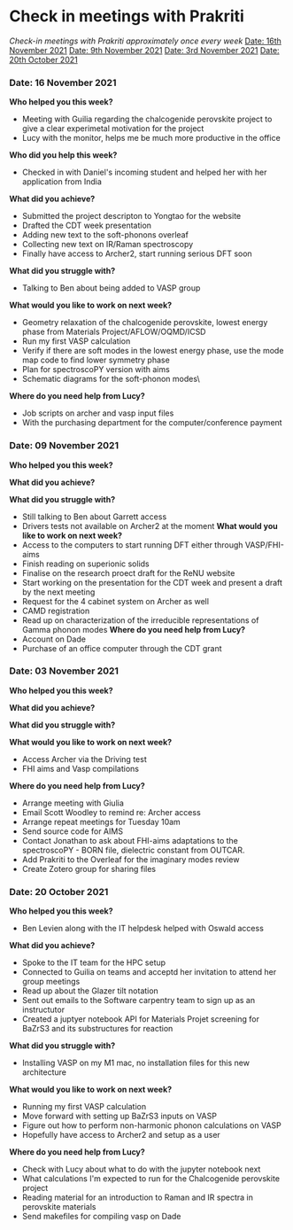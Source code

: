 # Check in meetings with Prakriti

*Check-in meetings with Prakriti approximately once every week*
[Date: 16th November 2021](#date-16-November-2021)
[Date: 9th November 2021](#date-09-November-2021)
[Date: 3rd November 2021](#date-03-November-2021)
[Date: 20th October 2021](#date-20-October-2021)
### Date: 16 November 2021
**Who helped you this week?**
- Meeting with Guilia regarding the chalcogenide perovskite project to give a clear experimetal motivation for the project
- Lucy with the monitor, helps me be much more productive in the office


**Who did you help this week?**
- Checked in with Daniel's incoming student and helped her with her application from India


**What did you achieve?**
- Submitted the project descripton to Yongtao for the website
- Drafted the CDT week presentation
- Adding new text to the soft-phonons overleaf
- Collecting new text on IR/Raman spectroscopy 
- Finally have access to Archer2, start running serious DFT soon


**What did you struggle with?**
- Talking to Ben about being added to VASP group


**What would you like to work on next week?**
- Geometry relaxation of the chalcogenide perovskite, lowest energy phase from Materials Project/AFLOW/OQMD/ICSD
- Run my first VASP calculation 
- Verify if there are soft modes in the lowest energy phase, use the mode map code to find lower symmetry phase
- Plan for spectroscoPY version with aims
- Schematic diagrams for the soft-phonon modes\

**Where do you need help from Lucy?**
- Job scripts on archer and vasp input files
- With the purchasing department for the computer/conference payment 

### Date: 09 November 2021

**Who helped you this week?**

**What did you achieve?**

**What did you struggle with?**
- Still talking to Ben about Garrett access
- Drivers tests not available on Archer2 at the moment
**What would you like to work on next week?**
- Access to the computers to start running DFT either through VASP/FHI-aims
- Finish reading on superionic solids 
- Finalise on the research proect draft for the ReNU website
- Start working on the presentation for the CDT week and present a draft by the next meeting
- Request for the 4 cabinet system on Archer as well 
- CAMD registration 
- Read up on characterization of the irreducible representations of Gamma phonon modes 
**Where do you need help from Lucy?**
- Account on Dade 
- Purchase of an office computer through the CDT grant

### Date: 03 November 2021

**Who helped you this week?**

**What did you achieve?**

**What did you struggle with?**

**What would you like to work on next week?**
- Access Archer via the Driving test
- FHI aims and Vasp compilations

**Where do you need help from Lucy?**
- Arrange meeting with Giulia
- Email Scott Woodley to remind re: Archer access
- Arrange repeat meetings for Tuesday 10am
- Send source code for AIMS
- Contact Jonathan to ask about FHI-aims adaptations to the spectroscoPY - BORN file, dielectric constant from OUTCAR.
- Add Prakriti to the Overleaf for the imaginary modes review
- Create Zotero group for sharing files

### Date: 20 October 2021

**Who helped you this week?**
- Ben Levien along with the IT helpdesk helped with Oswald access

**What did you achieve?**
- Spoke to the IT team for the HPC setup 
- Connected to Guilia on teams and acceptd her invitation to attend her group meetings
- Read up about the Glazer tilt notation
- Sent out emails to the Software carpentry team to sign up as an instructutor
- Created a juptyer notebook API for Materials Projet screening for BaZrS3 and its substructures for reaction 

**What did you struggle with?**
- Installing VASP on my M1 mac, no installation files for this new architecture 

**What would you like to work on next week?**
- Running my first VASP calculation
- Move forward with setting up BaZrS3 inputs on VASP
- Figure out how to perform non-harmonic phonon calculations on VASP
- Hopefully have access to Archer2 and setup as a user

**Where do you need help from Lucy?**
- Check with Lucy about what to do with the jupyter notebook next
- What calculations I'm expected to run for the Chalcogenide perovskite project 
- Reading material for an introduction to Raman and IR spectra in perovskite materials
- Send makefiles for compiling vasp on Dade
